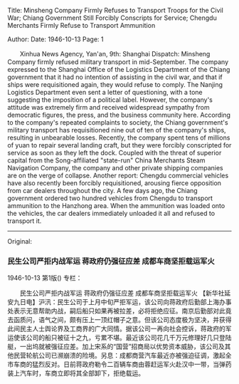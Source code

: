 Title: Minsheng Company Firmly Refuses to Transport Troops for the Civil War; Chiang Government Still Forcibly Conscripts for Service; Chengdu Merchants Firmly Refuse to Transport Ammunition

Author:
Date: 1946-10-13
Page: 1

　　Xinhua News Agency, Yan'an, 9th: Shanghai Dispatch: Minsheng Company firmly refused military transport in mid-September. The company expressed to the Shanghai Office of the Logistics Department of the Chiang government that it had no intention of assisting in the civil war, and that if ships were requisitioned again, they would refuse to comply. The Nanjing Logistics Department even sent a letter of questioning, with a tone suggesting the imposition of a political label. However, the company's attitude was extremely firm and received widespread sympathy from democratic figures, the press, and the business community here. According to the company's repeated complaints to society, the Chiang government's military transport has requisitioned nine out of ten of the company's ships, resulting in unbearable losses. Recently, the company spent tens of millions of yuan to repair several landing craft, but they were forcibly conscripted for service as soon as they left the dock. Coupled with the threat of superior capital from the Song-affiliated "state-run" China Merchants Steam Navigation Company, the company and other private shipping companies are on the verge of collapse. Another report: Chengdu commercial vehicles have also recently been forcibly requisitioned, arousing fierce opposition from car dealers throughout the city. A few days ago, the Chiang government ordered two hundred vehicles from Chengdu to transport ammunition to the Hanzhong area. When the ammunition was loaded onto the vehicles, the car dealers immediately unloaded it all and refused to transport it.



<hr /> 

Original: 


### 民生公司严拒内战军运  蒋政府仍强征应差  成都车商坚拒载运军火

1946-10-13
第1版()
专栏：

　　民生公司严拒内战军运
    蒋政府仍强征应差
    成都车商坚拒载运军火
    【新华社延安九日电】沪汛：民生公司于上月中旬严拒军运，该公司向蒋政府后勤部上海办事处表示无意帮助内战，嗣后船只如果再被拉差，必将拒绝应征。南京后勤部对此竟去函质问，语气之间，颇有压上一顶红帽子之意。但该公司态度极为坚决，并获得此间民主人士舆论界及工商界的广大同情。据该公司一再向社会控诉，蒋政府的军运使该公司的船只被征十之九，亏累不堪。最近该公司花几千万元修理好几只登陆艇，一出坞就被强征应差。加上宋系的“国营”招商局以优势资本威胁，该公司及其他民营轮航公司已濒崩溃的险境。另息：成都商营汽车最近亦被强迫征调，激起全市车商的猛烈反对。日前蒋政府勒令二百辆车商由蓉赶运军火赴汉中一带，当弹药装上汽车时，车商立即将其全部卸下，拒绝载运。
